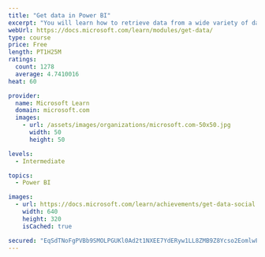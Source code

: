 ```yaml
---
title: "Get data in Power BI"
excerpt: "You will learn how to retrieve data from a wide variety of data sources, including Microsoft Excel, relational databases, and NoSQL data stores. You will also learn how to improve performance while retrieving data."
webUrl: https://docs.microsoft.com/learn/modules/get-data/
type: course
price: Free
length: PT1H25M
ratings:
  count: 1278
  average: 4.7410016
heat: 60

provider:
  name: Microsoft Learn
  domain: microsoft.com
  images:
    - url: /assets/images/organizations/microsoft.com-50x50.jpg
      width: 50
      height: 50

levels:
  - Intermediate

topics:
  - Power BI

images:
  - url: https://docs.microsoft.com/learn/achievements/get-data-social.png
    width: 640
    height: 320
    isCached: true

secured: "EqSdTNoFgPVBb9SMOLPGUKl0Ad2t1NXEE7YdERyw1LL8ZMB9Z8Ycso2EomlwFlORZbhFG4Z7qgcGQTIajmHlm1ztANYY2uEEu3ddEGNBH9H0Jf6Id47jISrKjjb/DKVZyDVx5Rmoqpd6DBecfNFgTZQBlIDcDhLA7unuIH8Yqp1SyHOUXqPRrKGftjuboJwqeaGJDHwzW3CbbUJDsw37cNEOlylVPAaF/Cvly1usR2ZjGAHXFR+JSdBqndusRBxC9iy0mtHekCNBvIB2OlriBW2JggNO2G3R7lrBXPHBdyffm8+sbw1FhKyPwGTvJdC780fhyCgXdBUV9EeI+5psfFOimKwK68SHn982Ux5tVqxn3Q4DvQzr9aqoFB4Vi/ov0HrQlLFBsZEHLCAHhbFnLz4X8aK+5qDULxaPVSe3JLk=;RrHYbhuezhIY6VaePvpCqA=="
---
```


